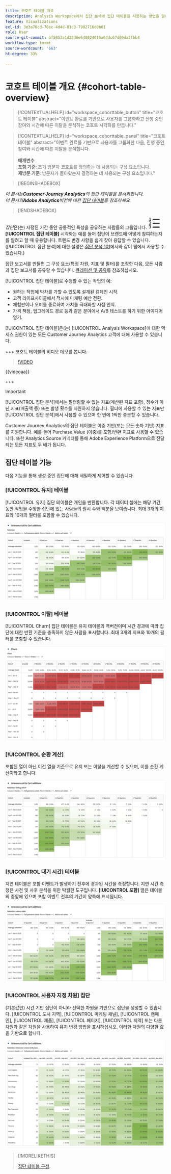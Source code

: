 ```yaml
---
title: 코호트 테이블 개요
description: Analysis Workspace에서 집단 분석에 집단 테이블을 사용하는 방법을 알아봅니다
feature: Visualizations
exl-id: 3e3a70cd-70ec-4d4d-81c3-7902716d0b01
role: User
source-git-commit: bf5853a1d23d6e648024016a64dc67d09da3fbb4
workflow-type: tm+mt
source-wordcount: '663'
ht-degree: 33%

---
```


# 코호트 테이블 개요 {#cohort-table-overview}

<!-- markdownlint-disable MD034 -->

>[!CONTEXTUALHELP]
>id="workspace_cohorttable_button"
>title="코호트 테이블"
>abstract="이벤트 완료를 기반으로 사용자를 그룹화하고 진행 중인 참여와 시간에 따른 이탈을 분석하는 코호트 시각화를 만듭니다."

<!-- markdownlint-enable MD034 -->

<!-- markdownlint-disable MD034 -->

>[!CONTEXTUALHELP]
>id="workspace_cohorttable_panel"
>title="코호트 테이블"
>abstract="이벤트 완료를 기반으로 사용자를 그룹화한 다음, 진행 중인 참여와 시간에 따른 이탈을 분석합니다.<br/><br/>**매개변수&#x200B;**<br/>**포함 기준**: 초기 방문자 코호트를 정의하는 데 사용되는 구성 요소입니다.<br/>**재방문 기준**: 방문자가 돌아왔는지 결정하는 데 사용되는 구성 요소입니다."

<!-- markdownlint-enable MD034 -->


>[!BEGINSHADEBOX]

*이 문서는&#x200B;**Customer Journey Analytics**의 집단 테이블을 문서화합니다.<br/>이 문서의&#x200B;**Adobe Analytics**버전에 대한 [집단 테이블](https://experienceleague.adobe.com/en/docs/analytics/analyze/analysis-workspace/visualizations/cohort-table/cohort-analysis)을 참조하세요.*

>[!ENDSHADEBOX]


*집단*&#x200B;은(는) 지정된 기간 동안 공통적인 특성을 공유하는 사람들의 그룹입니다. ![텍스트 번호](/help/assets/icons/TextNumbered.svg) **[!UICONTROL 집단 테이블]** 시각화는 예를 들어 집단이 브랜드에 어떻게 참여하는지를 알려고 할 때 유용합니다. 트렌드 변경 사항을 쉽게 찾아 응답할 수 있습니다. ([!UICONTROL 집단 분석]에 대한 설명은 [집단 분석 101](https://ko.wikipedia.org/wiki/Cohort_analysis)에서와 같이 웹에서 사용할 수 있습니다.)

집단 보고서를 만들면 그 구성 요소(특정 차원, 지표 및 필터)를 조정한 다음, 모든 사람과 집단 보고서를 공유할 수 있습니다. [큐레이션 및 공유](/help/analysis-workspace/curate-share/curate.md)를 참조하십시오.

[!UICONTROL 집단 테이블]로 수행할 수 있는 작업의 예:

* 원하는 작업에 박차를 가할 수 있도록 설계된 캠페인 시작.
* 고객 라이프사이클에서 적시에 마케팅 예산 전환.
* 체험판이나 오퍼를 종료하여 가치를 극대화할 시점 인식.
* 가격 책정, 업그레이드 경로 등과 같은 분야에서 A/B 테스트를 하기 위한 아이디어 얻기.

[!UICONTROL 집단 테이블]은(는) [!UICONTROL Analysis Workspace]에 대한 액세스 권한이 있는 모든 Customer Journey Analytics 고객에 대해 사용할 수 있습니다.

+++ 코호트 테이블의 비디오 데모를 봅니다.

>[!VIDEO](https://video.tv.adobe.com/v/23990/?quality=12)

{{videoaa}}

+++

>[!IMPORTANT]
>
>[!UICONTROL 집단 분석]에서는 필터링할 수 없는 지표(계산된 지표 포함), 정수가 아닌 지표(매출액 등) 또는 발생 횟수를 지원하지 않습니다. 필터에 사용할 수 있는 지표만 [!UICONTROL 집단 분석]에서 사용할 수 있으며 한 번에 1씩만 증분할 수 있습니다.

Customer Journey Analytics의 집단 테이블은 이중 기반(또는 모든 숫자 기반) 지표를 지원합니다. 예를 들어 Purchase.Value (이중)를 포함/반환 지표로 사용할 수 있습니다. 또한 Analytics Source 커넥터를 통해 Adobe Experience Platform으로 전달되는 모든 지표도 두 배가 됩니다.

## 집단 테이블 기능

다음 기능을 통해 생성 중인 집단에 대해 세밀하게 제어할 수 있습니다.

### [!UICONTROL 유지] 테이블

[!UICONTROL 유지] 집단 테이블은 개인을 반환합니다. 각 데이터 셀에는 해당 기간 동안 작업을 수행한 집단에 있는 사람들의 원시 수와 백분율 보여줍니다. 최대 3개의 지표와 10개의 필터를 포함할 수 있습니다.

![집단에 있는 사람의 수 및 비율을 보여 주는 Rention 집단 보고서.](assets/retention-report.png)

### [!UICONTROL 이탈] 테이블

[!UICONTROL Churn] 집단 테이블은 유지 테이블의 역버전이며 시간 경과에 따라 집단에 대한 반환 기준을 충족하지 않은 사람을 표시합니다. 최대 3개의 지표와 10개의 필터를 포함할 수 있습니다.

![집단에 대한 반환 기준을 충족하지 못한 사람의 수와 비율을 보여 주는 이탈 테이블입니다.](assets/churn-report.png)

### [!UICONTROL 순환 계산]

포함된 열이 아닌 이전 열을 기준으로 유지 또는 이탈을 계산할 수 있으며, 이를 순환 계산이라고 합니다.

![이전 데이터 열을 기반으로 한 계산을 보여 주는 집단 유지 보고서](assets/retention-report-rolling.png)

### [!UICONTROL 대기 시간] 테이블

지연 테이블은 포함 이벤트가 발생하기 전후에 경과된 시간을 측정합니다. 지연 시간 측정은 사전 및 사후 분석을 위한 탁월한 도구입니다. **[!UICONTROL 포함]** 열은 테이블의 중앙에 있으며 포함 이벤트 전후의 기간이 양쪽에 표시됩니다.

![이벤트 전후의 경과 시간을 표시하는 집단 보고서입니다.](assets/retention-report-latency.png)

### [!UICONTROL 사용자 지정 차원] 집단

(기본값인) 시간 기반 집단이 아니라 선택한 차원을 기반으로 집단을 생성할 수 있습니다. [!UICONTROL 도시 지역], [!UICONTROL 마케팅 채널], [!UICONTROL 캠페인], [!UICONTROL 제품], [!UICONTROL 페이지], [!UICONTROL 지역] 또는 다른 차원과 같은 차원을 사용하여 유지 변경 방법을 표시하십시오. 이러한 차원의 다양한 값을 기반으로 합니다.

![선택한 차원이 기본 시간 기반 집단이 아닌 사용자 지정된 보고서를 표시하는 집단 보고서.](assets/retention-dimensions.png)

>[!MORELIKETHIS]
>
>[집단 테이블 구성](/help/analysis-workspace/visualizations/cohort-table/t-cohort.md).
>

